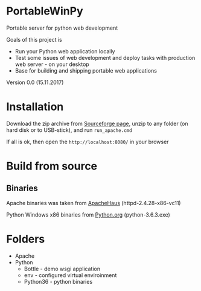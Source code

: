 # PortableWinPy
Portable server for python web development

Goals of this project is
* Run your Python web application locally
* Test some issues of web development and deploy tasks with production web server - on your desktop
* Base for building and shipping portable web applications

Version 0.0 (15.11.2017)

# Installation

Download the zip archive from [Sourceforge page](https://sourceforge.net/projects/portablewinpy/?source=navbar), unzip to any folder (on hard disk or to USB-stick), and run `run_apache.cmd`

If all is ok, then open the `http://localhost:8080/` in your browser

# Build from source

## Binaries

Apache binaries was taken from [ApacheHaus](https://www.apachehaus.com/cgi-bin/download.plx) (httpd-2.4.28-x86-vc11)

Python Windows x86 binaries from [Python.org](https://www.python.org/downloads/windows/) (python-3.6.3.exe)

# Folders

* Apache
* Python
  * Bottle - demo wsgi application
  * env - configured virtual enviroinment
  * Python36 - python binaries
